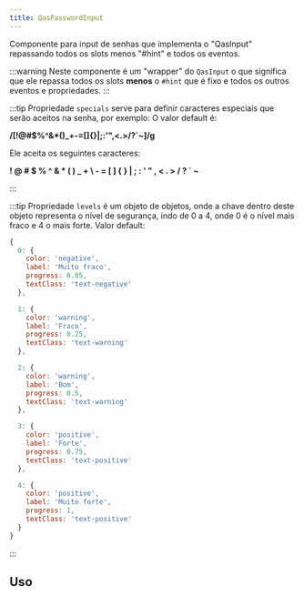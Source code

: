 ```yaml
---
title: QasPasswordInput
---
```


<div class="flex q-gutter-x-md">
  <doc-link title="Componente" name="QasInput" to="/components/input" />
  <doc-link title="Componente" name="QasPasswordStrengthChecker" to="/components/password-strength-checker" />
  <doc-link title="Quasar Componente" name="QIcon" href="https://quasar.dev/vue-components/icon#introduction" />
</div>

Componente para input de senhas que implementa o "QasInput" repassando todos os slots menos "#hint" e todos os eventos.

<doc-api file="password-input/QasPasswordInput" name="QasPasswordInput" />

:::warning
Neste componente é um "wrapper" do `QasInput` o que significa que ele repassa todos os slots **menos** o `#hint` que é fixo e todos os outros eventos e propriedades.
:::

:::tip
Propriedade `specials` serve para definir caracteres especiais que serão aceitos na senha, por exemplo:
O valor default é:

**/[!@#$%^&*()_+\-=[\]{}|;:'",<.>/?`~]/g**


Ele aceita os seguintes caracteres:

**! @ # $ % ^ & * ( ) _ + \ - = [ ] { } | ; : ' " , < . > / ? ` ~**


:::

:::tip
Propriedade `levels` é um objeto de objetos, onde a chave dentro deste objeto representa o nível de segurança, indo de 0 a 4, onde 0 é o nível mais fraco e 4 o mais forte.
Valor default:

```js
{
  0: {
    color: 'negative',
    label: 'Muito fraco',
    progress: 0.05,
    textClass: 'text-negative'
  },

  1: {
    color: 'warning',
    label: 'Fraco',
    progress: 0.25,
    textClass: 'text-warning'
  },

  2: {
    color: 'warning',
    label: 'Bom',
    progress: 0.5,
    textClass: 'text-warning'
  },

  3: {
    color: 'positive',
    label: 'Forte',
    progress: 0.75,
    textClass: 'text-positive'
  },

  4: {
    color: 'positive',
    label: 'Muito forte',
    progress: 1,
    textClass: 'text-positive'
  }
}
```
:::

## Uso

<doc-example file="QasPasswordInput/Basic" title="Básico" />
